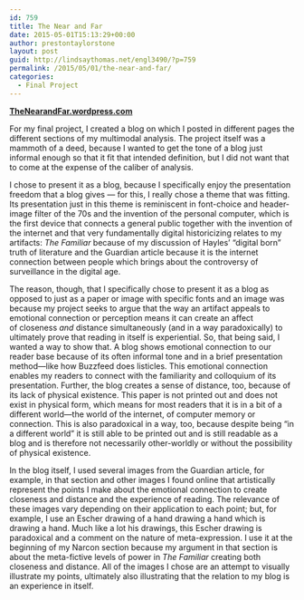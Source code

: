 ```yaml
---
id: 759
title: The Near and Far
date: 2015-05-01T15:13:29+00:00
author: prestontaylorstone
layout: post
guid: http://lindsaythomas.net/engl3490/?p=759
permalink: /2015/05/01/the-near-and-far/
categories:
  - Final Project
---
```

[**TheNearandFar.wordpress.com**](http://thenearandfar.wordpress.com)

For my final project, I created a blog on which I posted in different pages the different sections of my multimodal analysis. The project itself was a mammoth of a deed, because I wanted to get the tone of a blog just informal enough so that it fit that intended definition, but I did not want that to come at the expense of the caliber of analysis.

I chose to present it as a blog, because I specifically enjoy the presentation freedom that a blog gives — for this, I really chose a theme that was fitting. Its presentation just in this theme is reminiscent in font-choice and header-image filter of the 70s and the invention of the personal computer, which is the first device that connects a general public together with the invention of the internet and that very fundamentally digital historicizing relates to my artifacts: _The Familiar_ because of my discussion of Hayles&#8217; &#8220;digital born&#8221; truth of literature and the Guardian article because it is the internet connection between people which brings about the controversy of surveillance in the digital age.

The reason, though, that I specifically chose to present it as a blog as opposed to just as a paper or image with specific fonts and an image was because my project seeks to argue that the way an artifact appeals to emotional connection or perception means it can create an affect of closeness _and_ distance simultaneously (and in a way paradoxically) to ultimately prove that reading in itself is experiential. So, that being said, I wanted a way to show that. A blog shows emotional connection to our reader base because of its often informal tone and in a brief presentation method—like how Buzzfeed does listicles. This emotional connection enables my readers to connect with the familiarity and colloquium of its presentation. Further, the blog creates a sense of distance, too, because of its lack of physical existence. This paper is not printed out and does not exist in physical form, which means for most readers that it is in a bit of a different world—the world of the internet, of computer memory or connection. This is also paradoxical in a way, too, because despite being &#8220;in a different world&#8221; it is still able to be printed out and is still readable as a blog and is therefore not necessarily other-worldly or without the possibility of physical existence.

In the blog itself, I used several images from the Guardian article, for example, in that section and other images I found online that artistically represent the points I make about the emotional connection to create closeness and distance and the experience of reading. The relevance of these images vary depending on their application to each point; but, for example, I use an Escher drawing of a hand drawing a hand which is drawing a hand. Much like a lot his drawings, this Escher drawing is paradoxical and a comment on the nature of meta-expression. I use it at the beginning of my Narcon section because my argument in that section is about the meta-fictive levels of power in _The Familiar_ creating both closeness and distance. All of the images I chose are an attempt to visually illustrate my points, ultimately also illustrating that the relation to my blog is an experience in itself.